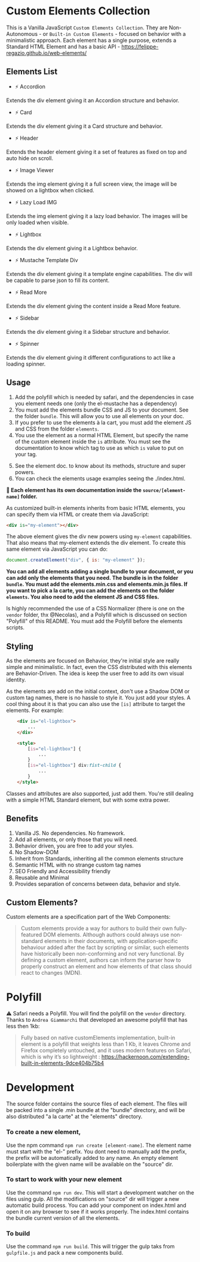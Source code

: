 # Custom Elements Collection

This is a Vanilla JavaScript `Custom Elements Collection`. They are Non-Autonomous - or `Built-in Custom Elements` - focused on behavior with a minimalistic approach. Each element has a single purpose, extends a Standard HTML Element and has a basic API - https://felippe-regazio.github.io/web-elements/

## Elements List

* ⚡️ Accordion
 
Extends the div element giving it an Accordion structure and behavior.

* ⚡️ Card

Extends the div element giving it a Card structure and behavior.

* ⚡️ Header

Extends the header element giving it a set of features as fixed on top and auto hide on scroll.

* ⚡️ Image Viewer

Extends the img element giving it a full screen view, the image will be showed on a lightbox when clicked.

* ⚡️ Lazy Load IMG

Extends the img element giving it a lazy load behavior. The images will be only loaded when visible.

* ⚡️ Lightbox

Extends the div element giving it a Lightbox behavior.

* ⚡️ Mustache Template Div

Extends the div element giving it a template engine capabilities. The div will be capable to parse json to fill its content.

* ⚡️ Read More

Extends the div element giving the content inside a Read More feature.

* ⚡️ Sidebar

Extends the div element giving it a Sidebar structure and behavior.

* ⚡️ Spinner

Extends the div element giving it different configurations to act like a loading spinner.

## Usage

1. Add the polyfill which is needed by safari, and the dependencies in case you element needs one (only the el-mustache has a dependency)
2. You must add the elements bundle CSS and JS to your document. See the folder `bundle`. This will allow you to use all elements on your doc.
3. If you prefer to use the elements à la cart, you must add the element JS and CSS from the folder `elements`.
4. You use the element as a normal HTML Element, but specify the name of the custom element inside the `is` attribute. You must see the documentation to know which tag to use as which `is` value to put on your tag.</p>
5. See the element doc. to know about its methods, structure and super powers.
6. You can check the elements usage examples seeing the ./index.html.

**:book: Each element has its own documentation inside the `source/[element-name]` folder.**

As customized built-in elements inherits from basic HTML elements, you can specify them via HTML or create them via JavaScript:

```html
<div is="my-element"></div>
```

The above element gives the div new powers using `my-element` capabilities. That also means that my-element extends the div element. To create this same element via JavaScript you can do:

```javascript
document.createElement("div", { is: "my-element" });
```

**You can add all elements adding a single bundle to your document, or you can add only the elements that you need. The bundle is in the folder `bundle`. You must add the elements.min.css and elements.min.js files. If you want to pick a la carte, you can add the elements on the folder `elements`. You also need to add the element JS and CSS files.**

Is highly recommended the use of a CSS Normalizer (there is one on the `vendor` folder, thx @Necolas), and a Polyfill which is discussed on section "Polyfill" of this README. You must add the Polyfill before the elements scripts.

## Styling

As the elements are focused on Behavior, they're initial style are really simple and minimalistic. In fact, even the CSS distributed with this elements are Behavior-Driven. The idea is keep the user free to add its own visual identity.

As the elements are add on the initial context, don't use a Shadow DOM or custom tag names, there is no hassle to style it. You just add your styles. A cool thing about it is that you can also use the `[is]` attribute to target the elements. For example:

```html
	<div is="el-lightbox">
		...
	</div>

	<style>
		[is="el-lightbox"] {
			...
		}
		[is="el-lightbox"] div:fist-child {
			...
		}
	</style>
```

Classes and attributes are also supported, just add them. You're still dealing with a simple HTML Standard element, but with some extra power.

## Benefits

1. Vanilla JS. No dependencies. No framework.
2. Add all elements, or only those that you will need.
3. Behavior driven, you are free to add your styles.
4. No Shadow-DOM
5. Inherit from Standards, inheriting all the common elements structure
6. Semantic HTML with no strange custom tag names
7. SEO Friendly and Accessibility friendly
8. Reusable and Minimal
9. Provides separation of concerns between data, behavior and style.

## Custom Elements?

Custom elements are a specification part of the Web Components:

> Custom elements provide a way for authors to build their own fully-featured DOM elements. Although authors could always use non-standard elements in their documents, with application-specific behaviour added after the fact by scripting or similar, such elements have historically been non-conforming and not very functional. By defining a custom element, authors can inform the parser how to properly construct an element and how elements of that class should react to changes (MDN).

# Polyfill

:warning: Safari needs a Polyfill. You will find the polyfill on the `vendor` directory.
Thanks to `Andrea Giammarchi` that developed an awesome polyfill that has less then 1kb:

> Fully based on native customElements implementation, built-in element is a polyfill that weights less than 1 Kb, it leaves Chrome and Firefox completely untouched, and it uses modern features on Safari, which is why it’s so lightweight : https://hackernoon.com/extending-built-in-elements-9dce404b75b4

# Development

The source folder contains the source files of each element. The files will be packed into a single .min bundle at the "bundle" directory, and will be also distributed "a la carte" at the "elements" directory.

### To create a new element,

Use the npm command `npm run create [element-name]`. The element name must start with the "el-" prefix. You dont need to manually add the prefix, the prefix will be automatically added to any name. An empty element boilerplate with the given name will be available on the "source" dir.

### To start to work with your new element

Use the command `npm run dev`. This will start a development watcher on the  files using gulp. All the modifications on "source" dir will trigger a new  automatic build process. You can add your component on index.html and open it on any browser to see if it works properly. The index.html contains the bundle current version of all the elements.

### To build

Use the command `npm run build`. This will trigger the gulp taks from `gulpfile.js` and pack a new components build.
